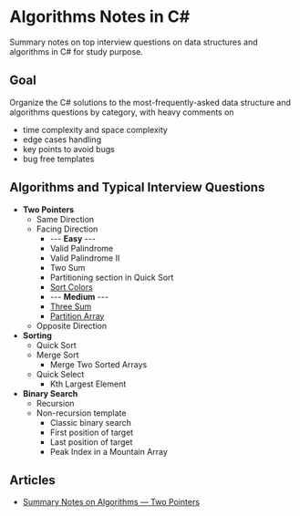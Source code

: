 # Algorithms Notes in C#
Summary notes on top interview questions on data structures and algorithms in C# for study purpose.

## Goal
Organize the C# solutions to the most-frequently-asked data structure and algorithms questions by category, with heavy comments on
- time complexity and space complexity
- edge cases handling
- key points to avoid bugs
- bug free templates

## Algorithms and Typical Interview Questions
- **Two Pointers**
  - Same Direction
  - Facing Direction
    - --- **Easy** ---
    - Valid Palindrome
    - Valid Palindrome II
    - Two Sum
    - Partitioning section in Quick Sort
    - [Sort Colors](https://leetcode.com/problems/sort-colors/)
    - --- **Medium** ---
    - [Three Sum](https://leetcode.com/problems/3sum/)
    - [Partition Array](https://www.lintcode.com/problem/partition-array/)
  - Opposite Direction
- **Sorting**
  - Quick Sort
  - Merge Sort
    - Merge Two Sorted Arrays
  - Quick Select
    - Kth Largest Element
- **Binary Search**
  - Recursion 
  - Non-recursion template
    - Classic binary search 
    - First position of target
    - Last position of target
    - Peak Index in a Mountain Array
    
## Articles
- [Summary Notes on Algorithms — Two Pointers](https://shawn-shi.medium.com/summary-notes-on-algorithms-two-pointers-c81735def5b2)
